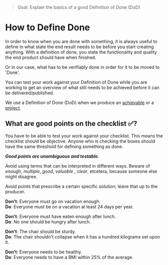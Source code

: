 > Goal: Explain the basics of a good Definition of Done (DoD)

# How to Define Done

In order to know when you are done with something, it is always useful to define in what state the end result needs to be before you start creating anything. With a definition of done, you state the functionality and quality the end product should have when finished.

Or in our case, what has to be verifiably done in order for it to be moved to 'Done'.

You can test your work against your Definition of Done while you are working to get an overview of what still needs to be achieved before it can be delivered/published.

We use a Definition of Done (DoD) when we produce an [achievable](../glossary/achievable.md) or a [project](../glossary/project.md).

## What are good points on the checklist ✅?

You have to be able to test your work against your checklist. This means the checklist should be objective. Anyone who is checking the boxes should have the same threshold for defining something as done.

***Good points are unambiguous and testable.***

Avoid using terms that can be interpreted in different ways. Beware of _enough_, _multiple_, _good_, _valuable_ , _clear_, etcetera, because someone else might disagree.

Avoid points that prescribe a certain specific solution; leave that up to the producer.

**Don't**: Everyone must go on vacation enough.  
**Do**: Everyone must be on a vacation at least 24 days per year.

**Don't**: Everyone must have eaten enough after lunch.  
**Do**: No one should be hungry after lunch.

**Don't**: The chair should be sturdy.  
**Do**: The chair shouldn't collapse when it has a hundred kilograms set upon it.  

**Don't**: Everyone needs to be healthy.  
**Do**: Everyone needs to have a BMI within 25% of the average.
